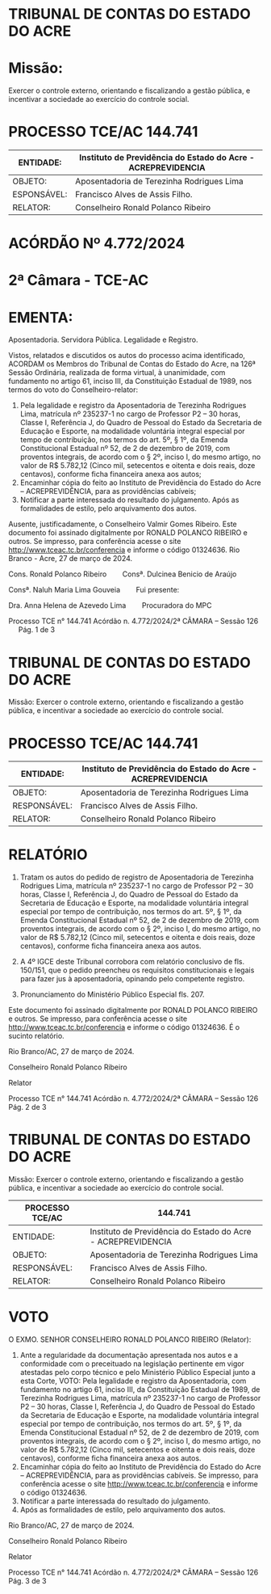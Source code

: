 # TRIBUNAL DE CONTAS DO ESTADO DO ACRE

# Missão:

Exercer o controle externo, orientando e fiscalizando a gestão pública, e incentivar a sociedade ao exercício do controle social.

# PROCESSO TCE/AC 144.741

|ENTIDADE:|Instituto de Previdência do Estado do Acre - ACREPREVIDENCIA|
|---|---|
|OBJETO:|Aposentadoria de Terezinha Rodrigues Lima|
|ESPONSÁVEL:|Francisco Alves de Assis Filho.|
|RELATOR:|Conselheiro Ronald Polanco Ribeiro|

# ACÓRDÃO Nº 4.772/2024

# 2ª Câmara - TCE-AC

# EMENTA:

Aposentadoria. Servidora Pública. Legalidade e Registro.

Vistos, relatados e discutidos os autos do processo acima identificado, ACORDAM os Membros do Tribunal de Contas do Estado do Acre, na 126ª Sessão Ordinária, realizada de forma virtual, à unanimidade, com fundamento no artigo 61, inciso III, da Constituição Estadual de 1989, nos termos do voto do Conselheiro-relator:

1. Pela legalidade e registro da Aposentadoria de Terezinha Rodrigues Lima, matrícula nº 235237-1 no cargo de Professor P2 – 30 horas, Classe I, Referência J, do Quadro de Pessoal do Estado da Secretaria de Educação e Esporte, na modalidade voluntária integral especial por tempo de contribuição, nos termos do art. 5º, § 1º, da Emenda Constitucional Estadual nº 52, de 2 de dezembro de 2019, com proventos integrais, de acordo com o § 2º, inciso I, do mesmo artigo, no valor de R$ 5.782,12 (Cinco mil, setecentos e oitenta e dois reais, doze centavos), conforme ficha financeira anexa aos autos;
2. Encaminhar cópia do feito ao Instituto de Previdência do Estado do Acre – ACREPREVIDÊNCIA, para as providências cabíveis;
3. Notificar a parte interessada do resultado do julgamento. Após as formalidades de estilo, pelo arquivamento dos autos.

Ausente, justificadamente, o Conselheiro Valmir Gomes Ribeiro. Este documento foi assinado digitalmente por RONALD POLANCO RIBEIRO e outros. Se impresso, para conferência acesse o site http://www.tceac.tc.br/conferencia e informe o código 01324636. Rio Branco - Acre, 27 de março de 2024.

Cons. Ronald Polanco Ribeiro &nbsp;&nbsp;&nbsp;&nbsp;&nbsp;&nbsp; Consª. Dulcinea Benicio de Araújo

Consª. Naluh Maria Lima Gouveia &nbsp;&nbsp;&nbsp;&nbsp;&nbsp;&nbsp; Fui presente:

Dra. Anna Helena de Azevedo Lima &nbsp;&nbsp;&nbsp;&nbsp;&nbsp;&nbsp; Procuradora do MPC

Processo TCE n° 144.741 Acórdão n. 4.772/2024/2ª CÂMARA – Sessão 126 &nbsp;&nbsp;&nbsp;&nbsp; Pág. 1 de 3

# TRIBUNAL DE CONTAS DO ESTADO DO ACRE

Missão: Exercer o controle externo, orientando e fiscalizando a gestão pública, e incentivar a sociedade ao exercício do controle social.

# PROCESSO TCE/AC 144.741

|ENTIDADE:|Instituto de Previdência do Estado do Acre - ACREPREVIDENCIA|
|---|---|
|OBJETO:|Aposentadoria de Terezinha Rodrigues Lima|
|RESPONSÁVEL:|Francisco Alves de Assis Filho.|
|RELATOR:|Conselheiro Ronald Polanco Ribeiro|

# RELATÓRIO

1. Tratam os autos do pedido de registro de Aposentadoria de Terezinha Rodrigues Lima, matrícula nº 235237-1 no cargo de Professor P2 – 30 horas, Classe I, Referência J, do Quadro de Pessoal do Estado da Secretaria de Educação e Esporte, na modalidade voluntária integral especial por tempo de contribuição, nos termos do art. 5º, § 1º, da Emenda Constitucional Estadual nº 52, de 2 de dezembro de 2019, com proventos integrais, de acordo com o § 2º, inciso I, do mesmo artigo, no valor de R$ 5.782,12 (Cinco mil, setecentos e oitenta e dois reais, doze centavos), conforme ficha financeira anexa aos autos.

2. A 4º IGCE deste Tribunal corrobora com relatório conclusivo de fls. 150/151, que o pedido preencheu os requisitos constitucionais e legais para fazer jus à aposentadoria, opinando pelo competente registro.

3. Pronunciamento do Ministério Público Especial fls. 207.

Este documento foi assinado digitalmente por RONALD POLANCO RIBEIRO e outros. Se impresso, para conferência acesse o site http://www.tceac.tc.br/conferencia e informe o código 01324636. É o sucinto relatório.

Rio Branco/AC, 27 de março de 2024.

Conselheiro Ronald Polanco Ribeiro

Relator

Processo TCE n° 144.741 Acórdão n. 4.772/2024/2ª CÂMARA – Sessão 126 Pág. 2 de 3

# TRIBUNAL DE CONTAS DO ESTADO DO ACRE

Missão: Exercer o controle externo, orientando e fiscalizando a gestão pública, e incentivar a sociedade ao exercício do controle social.

|PROCESSO TCE/AC|144.741|
|---|---|
|ENTIDADE:|Instituto de Previdência do Estado do Acre - ACREPREVIDENCIA|
|OBJETO:|Aposentadoria de Terezinha Rodrigues Lima|
|RESPONSÁVEL:|Francisco Alves de Assis Filho.|
|RELATOR:|Conselheiro Ronald Polanco Ribeiro|

# VOTO

O EXMO. SENHOR CONSELHEIRO RONALD POLANCO RIBEIRO (Relator):

1. Ante a regularidade da documentação apresentada nos autos e a conformidade com o preceituado na legislação pertinente em vigor atestadas pelo corpo técnico e pelo Ministério Público Especial junto a esta Corte, VOTO:
Pela legalidade e registro da Aposentadoria, com fundamento no artigo 61, inciso III, da Constituição Estadual de 1989, de Terezinha Rodrigues Lima, matrícula nº 235237-1 no cargo de Professor P2 – 30 horas, Classe I, Referência J, do Quadro de Pessoal do Estado da Secretaria de Educação e Esporte, na modalidade voluntária integral especial por tempo de contribuição, nos termos do art. 5º, § 1º, da Emenda Constitucional Estadual nº 52, de 2 de dezembro de 2019, com proventos integrais, de acordo com o § 2º, inciso I, do mesmo artigo, no valor de R$ 5.782,12 (Cinco mil, setecentos e oitenta e dois reais, doze centavos), conforme ficha financeira anexa aos autos.
2. Encaminhar cópia do feito ao Instituto de Previdência do Estado do Acre – ACREPREVIDÊNCIA, para as providências cabíveis. Se impresso, para conferência acesse o site http://www.tceac.tc.br/conferencia e informe o código 01324636.
3. Notificar a parte interessada do resultado do julgamento.
4. Após as formalidades de estilo, pelo arquivamento dos autos.

Rio Branco/AC, 27 de março de 2024.

Conselheiro Ronald Polanco Ribeiro

Relator

Processo TCE n° 144.741 Acórdão n. 4.772/2024/2ª CÂMARA – Sessão 126 Pág. 3 de 3

